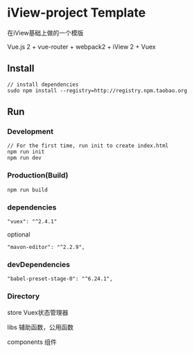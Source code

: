 # iView-project Template

在iView基础上做的一个模版

Vue.js 2 + vue-router + webpack2 + iView 2 + Vuex

## Install
```bush
// install dependencies
sudo npm install --registry=http://registry.npm.taobao.org
```
## Run
### Development
```bush
// For the first time, run init to create index.html
npm run init
npm run dev
```
### Production(Build)
```bush
npm run build
```

### dependencies
```
"vuex": "^2.4.1"
```

optional
```
"mavon-editor": "^2.2.9",
```

### devDependencies
```
"babel-preset-stage-0": "^6.24.1",

```

### Directory
store  Vuex状态管理器

libs   辅助函数，公用函数

components 组件


